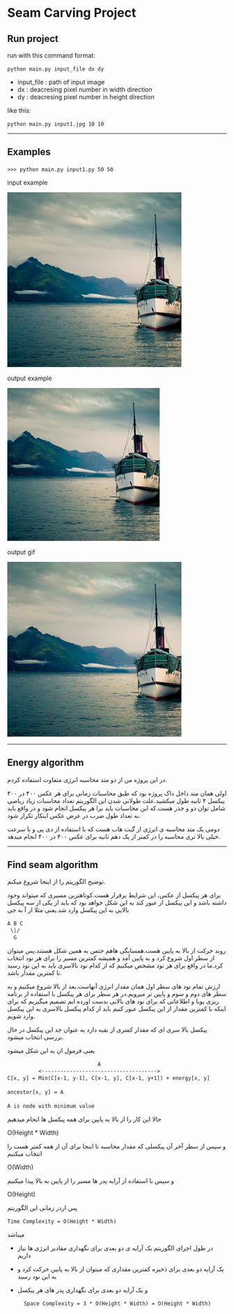# Seam Carving Project


## Run project
run with this command format:

    python main.py input_file dx dy


* input_file : path of input image
* dx : deacresing pixel number in width direction
* dy : deacresing pixel number in height direction


like this:

    python main.py input1.jpg 10 10

-----------------------------------------------
## Examples

`>>> python main.py input1.py 50 50`

input example

![example_input](input1.jpg)

output example

![example_output](output_of_input1.jpg)

output gif

![example_gif](output_of_input1.gif)

------------------------------------------
## Energy algorithm

در این پروژه من از دو متد محاسبه انرژی متفاوت استفاده کردم.

اولی همان متد داخل داک پروژه بود که طبق محاسبات زمانی برای هر عکس ۴۰۰ در ۴۰۰ پیکسل ۴ ثانیه طول میکشید.علت طولانی شدن این الگوریتم تعداد محاسبات زیاد ریاضی شامل توان دو و جذر هست.که این محاسبات باید برا هر پیکسل انجام شود و در واقع باید به تعداد طول ضرب در عرض عکس اینکار تکرار شود.

دومی یک متد محاسبه ی انرژی از گیت هاب هست که با استفاده از دی پی و با سرعت خیلی بالا تری محاسبه را در کمتر از یک دهم ثانیه برای عکس ۴۰۰ در ۴۰۰ انجام میدهد.

--------------------------------------------
## Find seam algorithm
توضیح الگوریتم را از اینجا شروع میکنم.

برای هر پیکسل از عکس، این شرایط برقرار هست.کوتاهترین مسیری که میتواند وجود داشته باشد و این پیکسل از عبور کند به این شکل خواهد بود که باید از یکی از سه پیکسل بالایی به این پیکسل وارد شد.یعنی مثلا از آ به جی
```
A B C
 \|/
  G
```

روند حرکت از بالا به پایین هست.همسایگی هاهم حتمن به همین شکل هستند.پس میتوان از سطر اول شروع کرد و به پایین آمد و همیشه کمترین مسیر را برای هر نود انتخاب کرد.ما در واقع برای هر نود مشخص میکنیم که از کدام نود بالاسری باید به این نود رسید تا کمترین مقدار باشد.

ارزش تمام نود های سطر اول همان مقدار انرژی آنهاست.بعد از بالا شروع میکنیم و به سطر های دوم و سوم و پایین تر میرویم.در هر سطر برای هر پیکسل با استفاده از برنامه ریزی پویا و اطلاعاتی که برای نود های بالایی بدست اورده ایم تصمیم میگیریم که برای اینکه با کمترین مقدار از این پیکسل عبور کنیم باید از کدام پیکسل بالاسری به این پیکسل وارد شویم.

پیکسل بالا سری ای که مقدار کمتری از بقیه دارد به عنوان جد این پیکسل در حال بررسی انتخاب میشود.

یعنی فرمول ان به این شکل میشود

```
                             A
          <------------------------------------->
C[x, y] = Min(C[x-1, y-1], C[x-1, y], C[x-1, y+1]) + energy[x, y]

ancestor[x, y] = A

A is node with minimum value
```
حالا این کار را از بالا به پایین برای همه پیکسل ها انجام میدهیم

O(Height * Width)

و سپس از سطر آخر آن پیکسلی که مقدار محاسبه تا اینجا برای آن از همه کمتر هست را انتخاب میکنیم

O(Width)

و سپس با استفاده از آرایه پدر ها مسیر را از پایین به بالا پیدا میکنیم

O(Height)

پس اردر زمانی این الگوریتم

    Time Complexity = O(Height * Width)

میباشد

* در طول اجرای الگوریتم یک آرایه ی دو بعدی برای نگهداری مقادیر انرژی ها نیاز داریم

* یک آرایه دو بعدی برای ذخیره کمترین مقداری که میتوان از بالا به پایین حرکت کرد و به این نود رسید

* و یک آرایه دو بعدی برای نگهداری پدر های هر پیکسل 

        Space Complexity = 3 * O(Height * Width) = O(Height * Width)



